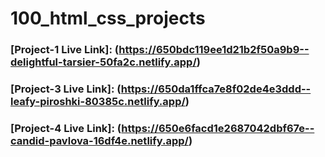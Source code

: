 # 100_html_css_projects

### [Project-1 Live Link]: (https://650bdc119ee1d21b2f50a9b9--delightful-tarsier-50fa2c.netlify.app/)

### [Project-3 Live Link]: (https://650da1ffca7e8f02de4e3ddd--leafy-piroshki-80385c.netlify.app/)

### [Project-4 Live Link]: (https://650e6facd1e2687042dbf67e--candid-pavlova-16df4e.netlify.app/)

